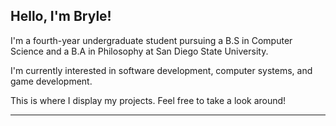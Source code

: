 ## Hello, I'm Bryle!

I'm a fourth-year undergraduate student pursuing a B.S in Computer Science and a B.A in Philosophy at San Diego State University.  

I'm currently interested in software development, computer systems, and game development. 

This is where I display my projects. Feel free to take a look around!

---
